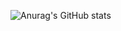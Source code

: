 ![Anurag's GitHub stats](https://github-readme-stats.vercel.app/api?username=Lee-Hyeong-Jin&show_icons=true&theme=radical)
